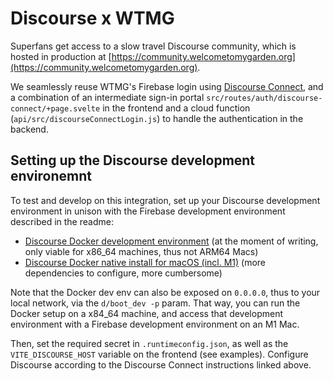# Discourse x WTMG

Superfans get access to a slow travel Discourse community, which is hosted in production at [https://community.welcometomygarden.org](https://community.welcometomygarden.org).

We seamlessly reuse WTMG's Firebase login using [Discourse Connect](https://meta.discourse.org/t/setup-discourseconnect-official-single-sign-on-for-discourse-sso/13045), and a combination of an intermediate sign-in portal `src/routes/auth/discourse-connect/+page.svelte` in the frontend and a cloud function (`api/src/discourseConnectLogin.js`) to handle the authentication in the backend.

## Setting up the Discourse development environemnt

To test and develop on this integration, set up your Discourse development environment in unison with the Firebase development environment described in the readme:

- [Discourse Docker development environment](https://meta.discourse.org/t/install-discourse-for-development-using-docker/102009) (at the moment of writing, only viable for x86_64 machines, thus not ARM64 Macs)
- [Discourse Docker native install for macOS (incl. M1)](https://meta.discourse.org/t/install-discourse-on-macos-for-development/15772) (more dependencies to configure, more cumbersome)

Note that the Docker dev env can also be exposed on `0.0.0.0`, thus to your local network, via the `d/boot_dev -p` param. That way, you can run the Docker setup on a x84_64 machine, and access that development environment with a Firebase development environment on an M1 Mac.

Then, set the required secret in `.runtimeconfig.json`, as well as the `VITE_DISCOURSE_HOST` variable on the frontend (see examples). Configure Discourse according to the Discourse Connect instructions linked above.
